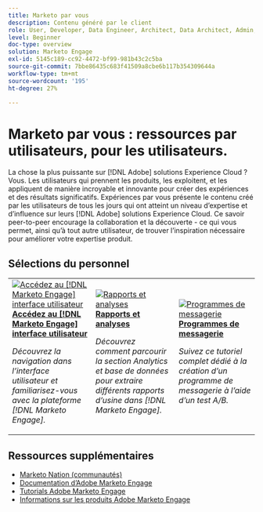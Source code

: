 ```yaml
---
title: Marketo par vous
description: Contenu généré par le client
role: User, Developer, Data Engineer, Architect, Data Architect, Admin, Leader
level: Beginner
doc-type: overview
solution: Marketo Engage
exl-id: 5145c189-cc92-4472-bf99-981b43c2c5ba
source-git-commit: 7bbe86435c683f41509a8cbe6b117b354309644a
workflow-type: tm+mt
source-wordcount: '195'
ht-degree: 27%

---
```


# Marketo par vous : ressources par utilisateurs, pour les utilisateurs.

La chose la plus puissante sur [!DNL Adobe] solutions Experience Cloud ? Vous. Les utilisateurs qui prennent les produits, les exploitent, et les appliquent de manière incroyable et innovante pour créer des expériences et des résultats significatifs. Expériences par vous présente le contenu créé par les utilisateurs de tous les jours qui ont atteint un niveau d’expertise et d’influence sur leurs [!DNL Adobe] solutions Experience Cloud. Ce savoir peer-to-peer encourage la collaboration et la découverte - ce qui vous permet, ainsi qu’à tout autre utilisateur, de trouver l’inspiration nécessaire pour améliorer votre expertise produit.

<div id="recs-overview-body-1"></div>
<div id="recs-overview-body-2"></div>
<div id="recs-overview-body-3"></div>
<div id="recs-overview-body-4"></div>
<div id="recs-overview-body-5"></div>
<div id="recs-overview-body-6"></div>

<div id="staff-picks-section">

## Sélections du personnel

<table>
<tr>
  <td>
    <a href="/help/marketo/fundamentals/ui-navigation.md">
      <img alt="Accédez au [!DNL Marketo Engage] interface utilisateur" src="https://video.tv.adobe.com/v/3419131?format=jpeg" />
    </a>
    <div>
      <a href="/help/marketo/fundamentals/ui-navigation.md">
    <strong>Accédez au [!DNL Marketo Engage] interface utilisateur</strong>
    </a>
    </div>
    <p>
    <em>Découvrez la navigation dans l’interface utilisateur et familiarisez-vous avec la plateforme [!DNL Marketo Engage].</em>
    <p>
  </td>
  <td>
    <a href="/help/marketo/reporting/reporting-and-analytics.md">
      <img alt="Rapports et analyses" src="https://video.tv.adobe.com/v/3419295?format=jpeg" />
    </a>
    <div>
      <a href="/help/marketo/reporting/reporting-and-analytics.md">
    <strong>Rapports et analyses</strong>
    </a>
    </div>
    <p>
    <em>Découvrez comment parcourir la section Analytics et base de données pour extraire différents rapports d’usine dans [!DNL Marketo Engage].</em>
    <p>
  </td>
  <td>
    <a href="/help/marketo/programs/email-programs.md">
      <img alt="Programmes de messagerie" src="https://video.tv.adobe.com/v/3419440?format=jpeg" />
    </a>
    <div>
      <a href="/help/marketo/programs/email-programs.md">
    <strong>Programmes de messagerie</strong>
    </a>
    </div>
    <p>
    <em>Suivez ce tutoriel complet dédié à la création d’un programme de messagerie à l’aide d’un test A/B.</em>
    <p>
  </td>
</tr>
</table>

</div>

## Ressources supplémentaires

* [Marketo Nation (communautés)](https://nation.marketo.com/)
* [Documentation d’Adobe Marketo Engage](https://experienceleague.adobe.com/docs/marketo-engage.html)
* [Tutorials Adobe Marketo Engage](https://experienceleague.adobe.com/docs/marketo-learn/tutorials/overview.html)
* [Informations sur les produits Adobe Marketo Engage](https://business.adobe.com/products/marketo/adobe-marketo.html)
